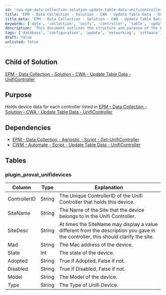 ```yaml
---
id: 'cwa-epm-data-collection-solution-update-table-data-unificontroller'
title: 'EPM - Data Collection - Solution - CWA - Update Table Data - UnifiController'
title_meta: 'EPM - Data Collection - Solution - CWA - Update Table Data - UnifiController'
keywords: ['data', 'collection', 'unifi', 'controller', 'table', 'update']
description: 'This document outlines the structure and purpose of the EPM Data Collection for the UnifiController, detailing the dependencies and table schema used for holding device data associated with each controller.'
tags: ['database', 'configuration', 'update', 'networking', 'software']
draft: false
unlisted: false
---
```

## Child of Solution

[EPM - Data Collection - Solution - CWA - Update Table Data - UnifiController](https://proval.itglue.com/DOC-5078775-9913178)  

## Purpose

Holds device data for each controller listed in [EPM - Data Collection - Solution - CWA - Update Table Data - UnifiController](https://proval.itglue.com/DOC-5078775-9913178) 

## Dependencies

- [EPM - Data Collection - Agnostic - Script - Get-UnifiController](https://proval.itglue.com/DOC-5078775-7291568)
- [CWM - Automate - Script - Update Table Data - UnifiController](https://proval.itglue.com/DOC-5078775-10243077)

## Tables

### plugin_proval_unifidevices

| Column        | Type   | Explanation                                                                                  |
|---------------|--------|----------------------------------------------------------------------------------------------|
| ControllerID  | String | The Unique ControllerID of the Unifi Controller that holds this device.                    |
| SiteName      | String | The Name of the Site that the device belongs to in the Unifi Controller.                    |
| SiteDesc      | String | At times the SiteName may display a value different from the description you gave in the controller, this should clarify the site. |
| Mad           | String | The Mac address of the device.                                                               |
| State         | Int    | The state of the device.                                                                     |
| Adopted       | String | True if Adopted, False if not.                                                              |
| Disabled      | String | True if Disabled, False if not.                                                              |
| Model         | String | The Model of the device.                                                                     |
| Type          | String | The Type of Unifi Device.                                                                    |



